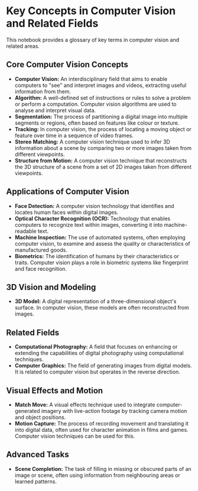 # Key Concepts in Computer Vision and Related Fields

This notebook provides a glossary of key terms in computer vision and related areas.

## Core Computer Vision Concepts

* **Computer Vision:** An interdisciplinary field that aims to enable computers to "see" and interpret images and videos, extracting useful information from them.
* **Algorithm:** A well-defined set of instructions or rules to solve a problem or perform a computation. Computer vision algorithms are used to analyse and interpret visual data.
* **Segmentation:** The process of partitioning a digital image into multiple segments or regions, often based on features like colour or texture.
* **Tracking:** In computer vision, the process of locating a moving object or feature over time in a sequence of video frames.
* **Stereo Matching:** A computer vision technique used to infer 3D information about a scene by comparing two or more images taken from different viewpoints.
* **Structure from Motion:** A computer vision technique that reconstructs the 3D structure of a scene from a set of 2D images taken from different viewpoints.

## Applications of Computer Vision

* **Face Detection:** A computer vision technology that identifies and locates human faces within digital images.
* **Optical Character Recognition (OCR):** Technology that enables computers to recognize text within images, converting it into machine-readable text.
* **Machine Inspection:** The use of automated systems, often employing computer vision, to examine and assess the quality or characteristics of manufactured goods.
* **Biometrics:** The identification of humans by their characteristics or traits. Computer vision plays a role in biometric systems like fingerprint and face recognition.

## 3D Vision and Modeling

* **3D Model:** A digital representation of a three-dimensional object's surface. In computer vision, these models are often reconstructed from images.

## Related Fields

* **Computational Photography:** A field that focuses on enhancing or extending the capabilities of digital photography using computational techniques.
* **Computer Graphics:** The field of generating images from digital models. It is related to computer vision but operates in the reverse direction.

## Visual Effects and Motion

* **Match Move:** A visual effects technique used to integrate computer-generated imagery with live-action footage by tracking camera motion and object positions.
* **Motion Capture:** The process of recording movement and translating it into digital data, often used for character animation in films and games. Computer vision techniques can be used for this.

## Advanced Tasks

* **Scene Completion:** The task of filling in missing or obscured parts of an image or scene, often using information from neighbouring areas or learned patterns.